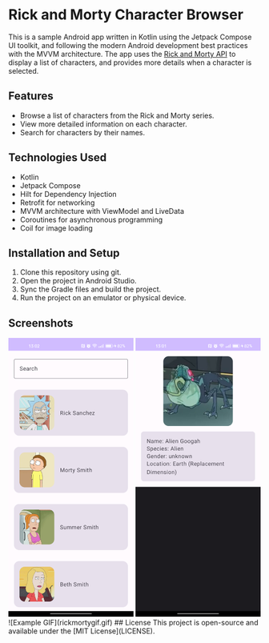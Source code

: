 # Rick and Morty Character Browser

This is a sample Android app written in Kotlin using the Jetpack Compose UI toolkit, and following the modern Android development best practices with the MVVM architecture. The app uses the [Rick and Morty API](https://rickandmortyapi.com/) to display a list of characters, and provides more details when a character is selected.

## Features
- Browse a list of characters from the Rick and Morty series.
- View more detailed information on each character.
- Search for characters by their names.

## Technologies Used
- Kotlin
- Jetpack Compose
- Hilt for Dependency Injection
- Retrofit for networking
- MVVM architecture with ViewModel and LiveData
- Coroutines for asynchronous programming
- Coil for image loading

## Installation and Setup
1. Clone this repository using git.
2. Open the project in Android Studio.
3. Sync the Gradle files and build the project.
4. Run the project on an emulator or physical device.

## Screenshots

<img src="character_list.png" alt="Character List" width="250"/>
<img src="character_detail.png" alt="Character Detail" width="250"/>
![Example GIF](rickmortygif.gif)
## License
This project is open-source and available under the [MIT License](LICENSE).
